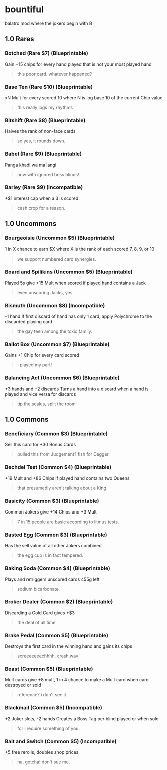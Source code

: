 # bountiful
balatro mod where the jokers begin with B

## 1.0 Rares
### Botched (Rare $7) (Blueprintable)
Gain +15 chips for every hand played that is not your most played hand
> this poor card. whatever happened?

### Base Ten (Rare $10) (Blueprintable)
xN Mult for every scored 10 where N is log base 10 of the current Chip value
> this really logs my rhythms

### Bitshift (Rare $8) (Blueprintable)
Halves the rank of non-face cards
> so yes, it rounds down.

### Babel (Rare $9) (Blueprintable)
Panga khadi wa ma langi
> now with ignored boss blinds!

### Barley (Rare $9) (Incompatible)
+$1 interest cap when a 3 is scored
> cash crop for a reason.

## 1.0 Uncommons
### Bourgeoisie (Uncommon $5) (Blueprintable)
1 in X chance to earn $X where X is the rank of each scored 7, 8, 9, or 10
> we support numbered card synergies.

### Board and Spilikins (Uncommon $5) (Blueprintable)
Played 5s give +15 Mult when scored if played hand contains a Jack
> even unscoring Jacks, yes.

### Bismuth (Uncommon $8) (Incompatible)
-1 hand
If first discard of hand has only 1 card, apply Polychrome to the discarded playing card
> the gay teen among the toxic family.

### Ballot Box (Uncommon $7) (Blueprintable)
Gains +1 Chip for every card scored
> I played my part!

### Balancing Act (Uncommon $6) (Blueprintable)
+3 hands and +2 discards
Turns a hand into a discard when a hand is played and vice versa for discards
> tip the scales, split the room

## 1.0 Commons
### Beneficiary (Common $3) (Blueprintable)
Sell this card for +30 Bonus Cards
> pulled this from Judgement? fish for Dagger.

### Bechdel Test (Common $4) (Blueprintable)
+19 Mult and +86 Chips if played hand contains two Queens
> that presumedly aren't talking about a King.

### Basicity (Common $3) (Blueprintable)
Common Jokers give +14 Chips and +3 Mult
> 7 in 15 people are basic according to litmus tests.

### Basted Egg (Common $3) (Blueprintable)
Has the sell value of all other Jokers combined
> the egg cup is in fact tempered.

### Baking Soda (Common $4) (Blueprintable)
Plays and retriggers unscored cards
455g left
> sodium bicarbonate.

### Broker Dealer (Common $2) (Blueprintable)
Discarding a Gold Card gives +$3
> the deal of all time.

### Brake Pedal (Common $5) (Blueprintable)
Destroys the first card in the winning hand and gains its chips
> screeeeeeechhhh. crash.wav

### Beast (Common $5) (Blueprintable)
Mult cards give +8 mult, 1 in 4 chance to make a Mult card when card destroyed or sold
> reference? i don't see it

### Blackmail (Common $5) (Incompatible)
+2 Joker slots, -2 hands
Creates a Boss Tag per blind played or when sold
> for i require something of you.

### Bait and Switch (Common $5) (Incompatible)
+5 free rerolls, doubles shop prices
> ha, gotcha! don't sue me.
